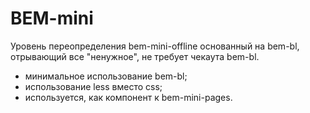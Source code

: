 # BEM-mini

Уровень переопределения bem-mini-offline основанный на bem-bl, отрывающий все "ненужное", не требует чекаута bem-bl.

* минимальное использование bem-bl;
* использование less вместо css;
* используется, как компонент к bem-mini-pages.